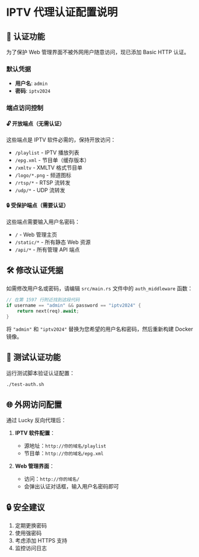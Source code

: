 # IPTV 代理认证配置说明

## 🔐 认证功能

为了保护 Web 管理界面不被外网用户随意访问，现已添加 Basic HTTP 认证。

### 默认凭据
- **用户名**: `admin`
- **密码**: `iptv2024`

### 端点访问控制

#### 🔓 开放端点（无需认证）
这些端点是 IPTV 软件必需的，保持开放访问：
- `/playlist` - IPTV 播放列表
- `/epg.xml` - 节目单（缓存版本）
- `/xmltv` - XMLTV 格式节目单  
- `/logo/*.png` - 频道图标
- `/rtsp/*` - RTSP 流转发
- `/udp/*` - UDP 流转发

#### 🔒 受保护端点（需要认证）
这些端点需要输入用户名密码：
- `/` - Web 管理主页
- `/static/*` - 所有静态 Web 资源
- `/api/*` - 所有管理 API 端点

## 🛠️ 修改认证凭据

如需修改用户名或密码，请编辑 `src/main.rs` 文件中的 `auth_middleware` 函数：

```rust
// 在第 1597 行附近找到这段代码
if username == "admin" && password == "iptv2024" {
    return next(req).await;
}
```

将 `"admin"` 和 `"iptv2024"` 替换为您希望的用户名和密码，然后重新构建 Docker 镜像。

## 🧪 测试认证功能

运行测试脚本验证认证配置：

```bash
./test-auth.sh
```

## 🌐 外网访问配置

通过 Lucky 反向代理后：
1. **IPTV 软件配置**：
   - 源地址：`http://你的域名/playlist`
   - 节目单：`http://你的域名/epg.xml`

2. **Web 管理界面**：
   - 访问：`http://你的域名/`
   - 会弹出认证对话框，输入用户名密码即可

## 🔒 安全建议

1. 定期更换密码
2. 使用强密码
3. 考虑添加 HTTPS 支持
4. 监控访问日志